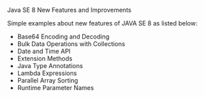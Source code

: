 Java SE 8 New Features and Improvements

Simple examples about new features of JAVA SE 8 as listed below:

- Base64 Encoding and Decoding
- Bulk Data Operations with Collections
- Date and Time API
- Extension Methods
- Java Type Annotations
- Lambda Expressions
- Parallel Array Sorting
- Runtime Parameter Names
